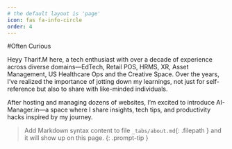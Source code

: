 ```yaml
---
# the default layout is 'page'
icon: fas fa-info-circle
order: 4
---
```

#Often Curious

Heyy Tharif.M  here, a tech enthusiast with over a decade of experience across diverse domains—EdTech, Retail POS, HRMS, XR, Asset Management, US Healthcare Ops and the Creative Space. Over the years, I’ve realized the importance of jotting down my learnings, not just for self-reference but also to share with like-minded individuals.

After hosting and managing dozens of websites, I’m excited to introduce AI-Manager.in—a space where I share insights, tech tips, and productivity hacks inspired by my journey.

> Add Markdown syntax content to file `_tabs/about.md`{: .filepath } and it will show up on this page.
{: .prompt-tip }
